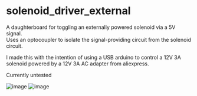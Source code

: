 # solenoid_driver_external

A daughterboard for toggling an externally powered solenoid via a 5V signal.  
Uses an optocoupler to isolate the signal-providing circuit from the solenoid circuit.  
  
I made this with the intention of using a USB arduino to control a 12V 3A solenoid powered by a 12V 3A AC adapter from aliexpress.  
  
Currently untested
  
![image](https://github.com/kbd0/solenoid_driver_external/assets/108237598/1dc83013-6718-4279-a676-d5a32f55aa42)
![image](https://github.com/kbd0/solenoid_driver_external/assets/108237598/a5b237be-9dd9-46b7-9d03-146dd023a6e6)

